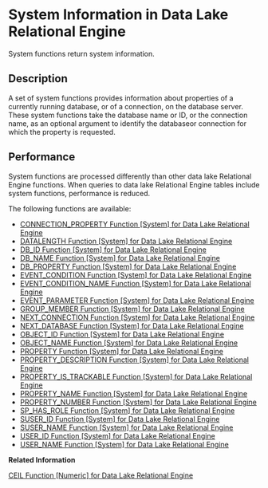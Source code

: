 <!-- loioa52da06984f21015bf279b4c69002e5e -->

# System Information in Data Lake Relational Engine

System functions return system information.



<a name="loioa52da06984f21015bf279b4c69002e5e__SYSFUNCS_desc1"/>

## Description

A set of system functions provides information about properties of a currently running database, or of a connection, on the database server. These system functions take the database name or ID, or the connection name, as an optional argument to identify the databaseor connection for which the property is requested.



<a name="loioa52da06984f21015bf279b4c69002e5e__SYSFUNCS_perf1"/>

## Performance

System functions are processed differently than other data lake Relational Engine functions. When queries to data lake Relational Engine tables include system functions, performance is reduced.



The following functions are available:

-   [CONNECTION\_PROPERTY Function \[System\] for Data Lake Relational Engine](../050-system-sql-functions/connection-property-function-system-for-data-lake-relational-engine-a53eeaf.md)
-   [DATALENGTH Function \[System\] for Data Lake Relational Engine](../050-system-sql-functions/datalength-function-system-for-data-lake-relational-engine-a543941.md)
-   [DB\_ID Function \[System\] for Data Lake Relational Engine](../050-system-sql-functions/db-id-function-system-for-data-lake-relational-engine-a54ac47.md)
-   [DB\_NAME Function \[System\] for Data Lake Relational Engine](../050-system-sql-functions/db-name-function-system-for-data-lake-relational-engine-a54b690.md)
-   [DB\_PROPERTY Function \[System\] for Data Lake Relational Engine](../050-system-sql-functions/db-property-function-system-for-data-lake-relational-engine-a54c05b.md)
-   [EVENT\_CONDITION Function \[System\] for Data Lake Relational Engine](../050-system-sql-functions/event-condition-function-system-for-data-lake-relational-engine-a54fb34.md)
-   [EVENT\_CONDITION\_NAME Function \[System\] for Data Lake Relational Engine](../050-system-sql-functions/event-condition-name-function-system-for-data-lake-relational-engine-a550344.md)
-   [EVENT\_PARAMETER Function \[System\] for Data Lake Relational Engine](../050-system-sql-functions/event-parameter-function-system-for-data-lake-relational-engine-a550b30.md)
-   [GROUP\_MEMBER Function \[System\] for Data Lake Relational Engine](../050-system-sql-functions/group-member-function-system-for-data-lake-relational-engine-a554c89.md)
-   [NEXT\_CONNECTION Function \[System\] for Data Lake Relational Engine](../050-system-sql-functions/next-connection-function-system-for-data-lake-relational-engine-a567dab.md)
-   [NEXT\_DATABASE Function \[System\] for Data Lake Relational Engine](../050-system-sql-functions/next-database-function-system-for-data-lake-relational-engine-a5685c6.md)
-   [OBJECT\_ID Function \[System\] for Data Lake Relational Engine](../050-system-sql-functions/object-id-function-system-for-data-lake-relational-engine-a56b078.md)
-   [OBJECT\_NAME Function \[System\] for Data Lake Relational Engine](../050-system-sql-functions/object-name-function-system-for-data-lake-relational-engine-a56b844.md)
-   [PROPERTY Function \[System\] for Data Lake Relational Engine](../050-system-sql-functions/property-function-system-for-data-lake-relational-engine-a56fa4d.md)
-   [PROPERTY\_DESCRIPTION Function \[System\] for Data Lake Relational Engine](../050-system-sql-functions/property-description-function-system-for-data-lake-relational-engine-a57024b.md)
-   [PROPERTY\_IS\_TRACKABLE Function \[System\] for Data Lake Relational Engine](../050-system-sql-functions/property-is-trackable-function-system-for-data-lake-relational-engine-65b794c.md)
-   [PROPERTY\_NAME Function \[System\] for Data Lake Relational Engine](../050-system-sql-functions/property-name-function-system-for-data-lake-relational-engine-a570a7e.md)
-   [PROPERTY\_NUMBER Function \[System\] for Data Lake Relational Engine](../050-system-sql-functions/property-number-function-system-for-data-lake-relational-engine-a57131a.md)
-   [SP\_HAS\_ROLE Function \[System\] for Data Lake Relational Engine](../050-system-sql-functions/sp-has-role-function-system-for-data-lake-relational-engine-a44c032.md)
-   [SUSER\_ID Function \[System\] for Data Lake Relational Engine](../050-system-sql-functions/suser-id-function-system-for-data-lake-relational-engine-a5892d8.md)
-   [SUSER\_NAME Function \[System\] for Data Lake Relational Engine](../050-system-sql-functions/suser-name-function-system-for-data-lake-relational-engine-a589ad8.md)
-   [USER\_ID Function \[System\] for Data Lake Relational Engine](../050-system-sql-functions/user-id-function-system-for-data-lake-relational-engine-a58d3ba.md)
-   [USER\_NAME Function \[System\] for Data Lake Relational Engine](../050-system-sql-functions/user-name-function-system-for-data-lake-relational-engine-a58dbf3.md)

**Related Information**  


[CEIL Function \[Numeric\] for Data Lake Relational Engine](../050-system-sql-functions/ceil-function-numeric-for-data-lake-relational-engine-a53a419.md "Returns the smallest integer greater than or equal to the specified expression.")

